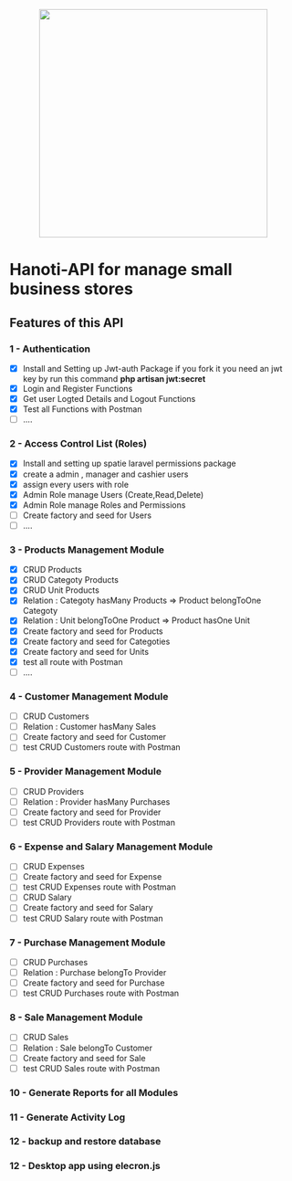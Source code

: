 <p align="center"><img src="https://res.cloudinary.com/dtfbvvkyp/image/upload/v1566331377/laravel-logolockup-cmyk-red.svg" width="400"></p>


# Hanoti-API for manage small business stores

## Features of this API

### 1 -  Authentication

  * [X] Install and Setting up Jwt-auth Package
      if you fork it you need an jwt key by run this command 
      __php artisan jwt:secret__
  * [X] Login and Register Functions
  * [X] Get user Logted Details and Logout Functions
  * [X] Test all Functions with Postman
  * [ ] ....

### 2 - Access Control List (Roles)

  * [X] Install and setting up spatie laravel permissions package
  * [X] create a admin , manager and cashier users
  * [X] assign every users with role
  * [X] Admin Role manage Users (Create,Read,Delete)
  * [X] Admin Role manage Roles and Permissions
  * [ ] Create factory and seed for Users
  * [ ] ....

### 3 - Products Management Module
  * [X] CRUD Products
  * [X] CRUD Categoty Products
  * [X] CRUD Unit Products
  * [X] Relation : Categoty hasMany Products => Product belongToOne Categoty
  * [X] Relation : Unit belongToOne Product => Product hasOne Unit 
  * [X] Create factory and seed for Products
  * [X] Create factory and seed for Categoties
  * [X] Create factory and seed for Units
  * [X] test all route with Postman
  * [ ] ....

### 4 - Customer Management Module
  * [ ] CRUD Customers
  * [ ] Relation : Customer hasMany Sales
  * [ ] Create factory and seed for Customer
  * [ ] test CRUD Customers route with Postman

### 5 - Provider Management Module
  * [ ] CRUD Providers
  * [ ] Relation : Provider hasMany Purchases
  * [ ] Create factory and seed for Provider
  * [ ] test CRUD Providers route with Postman

### 6 - Expense and Salary Management Module
  * [ ] CRUD Expenses
  * [ ] Create factory and seed for Expense
  * [ ] test CRUD Expenses route with Postman
  * [ ] CRUD Salary
  * [ ] Create factory and seed for Salary
  * [ ] test CRUD Salary route with Postman

### 7 - Purchase Management Module
  * [ ] CRUD Purchases
  * [ ] Relation : Purchase belongTo Provider
  * [ ] Create factory and seed for Purchase
  * [ ] test CRUD Purchases route with Postman

### 8 - Sale Management Module
  * [ ] CRUD Sales
  * [ ] Relation : Sale belongTo Customer
  * [ ] Create factory and seed for Sale
  * [ ] test CRUD Sales route with Postman

### 10 - Generate Reports for all Modules
### 11 - Generate Activity Log
### 12 - backup and restore database
### 12 - Desktop app using elecron.js

